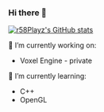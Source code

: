 ### Hi there 👋


[![r58Playz's GitHub stats](https://github-readme-stats.vercel.app/api?username=r58Playz&count_private=true&show_icons=true&theme=dark)](https://github.com/anuraghazra/github-readme-stats)


🔭 I’m currently working on:
 - Voxel Engine - private

🌱 I’m currently learning:
 - C++
 - OpenGL


<!--
**r58Playz/r58Playz** is a ✨ _special_ ✨ repository because its `README.md` (this file) appears on your GitHub profile.

Here are some ideas to get you started:

- 🔭 I’m currently working on ...
- 🌱 I’m currently learning ...
- 👯 I’m looking to collaborate on ...
- 🤔 I’m looking for help with ...
- 💬 Ask me about ...
- 📫 How to reach me: ...
- 😄 Pronouns: ...
- ⚡ Fun fact: ...
-->

